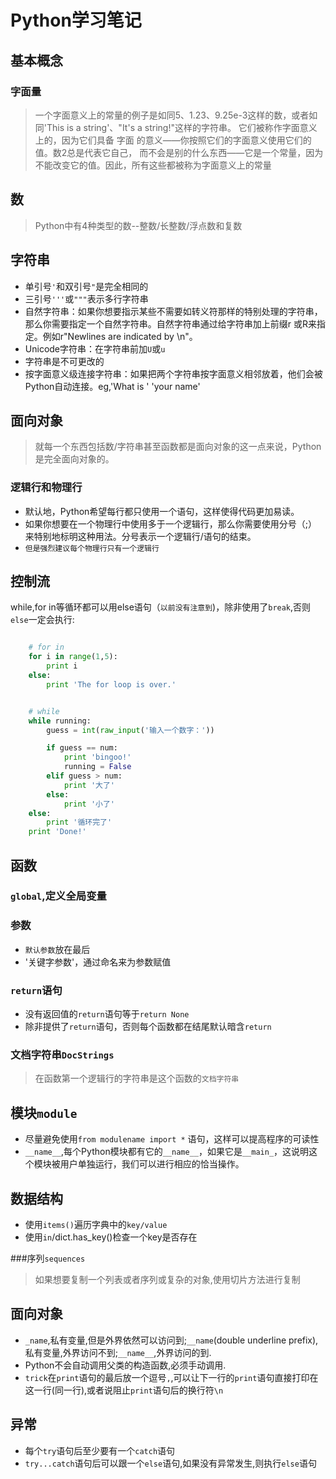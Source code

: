 # Python学习笔记

## 基本概念

### 字面量
> 一个字面意义上的常量的例子是如同5、1.23、9.25e-3这样的数，或者如同'This is a string'、"It's a string!"这样的字符串。
> 它们被称作字面意义上的，因为它们具备 字面 的意义——你按照它们的字面意义使用它们的值。数2总是代表它自己，
> 而不会是别的什么东西——它是一个常量，因为不能改变它的值。因此，所有这些都被称为字面意义上的常量

## 数
> Python中有4种类型的数--整数/长整数/浮点数和复数

## 字符串
- 单引号`'`和双引号`"`是完全相同的
- 三引号`'''`或`"""`表示多行字符串
- 自然字符串：如果你想要指示某些不需要如转义符那样的特别处理的字符串，那么你需要指定一个自然字符串。自然字符串通过给字符串加上前缀r
    或R来指定。例如r"Newlines are indicated by \n"。
- Unicode字符串：在字符串前加`U`或`u`
- 字符串是不可更改的
- 按字面意义级连接字符串：如果把两个字符串按字面意义相邻放着，他们会被Python自动连接。eg,'What is ' 'your name'

## 面向对象
> 就每一个东西包括数/字符串甚至函数都是面向对象的这一点来说，Python是完全面向对象的。

### 逻辑行和物理行
- 默认地，Python希望每行都只使用一个语句，这样使得代码更加易读。
- 如果你想要在一个物理行中使用多于一个逻辑行，那么你需要使用分号（;）来特别地标明这种用法。分号表示一个逻辑行/语句的结束。
- `但是强烈建议每个物理行只有一个逻辑行`

## 控制流
while,for in等循环都可以用else语句（`以前没有注意到`)，除非使用了`break`,否则`else`一定会执行:
``` python

    # for in
    for i in range(1,5):
        print i
    else:
        print 'The for loop is over.'


    # while
    while running:
        guess = int(raw_input('输入一个数字：'))

        if guess == num:
            print 'bingoo!'
            running = False
        elif guess > num:
            print '大了'
        else:
            print '小了'
    else:
        print '循环完了'
    print 'Done!'
```

## 函数

### `global`,定义全局变量

### 参数
- `默认参数`放在最后
- '关键字参数'，通过命名来为参数赋值

### `return`语句
- 没有返回值的`return`语句等于`return None`
- 除非提供了`return`语句，否则每个函数都在结尾默认暗含`return`

### 文档字符串`DocStrings`
> 在函数第一个逻辑行的字符串是这个函数的`文档字符串`

## 模块`module`

- 尽量避免使用`from modulename import *` 语句，这样可以提高程序的可读性
- `__name__`,每个Python模块都有它的`__name__`，如果它是`__main_`，这说明这个模块被用户单独运行，我们可以进行相应的恰当操作。

## 数据结构
- 使用`items()`遍历字典中的`key/value`
- 使用`in`/dict.has_key()检查一个key是否存在

###序列`sequences`
> 如果想要复制一个列表或者序列或复杂的对象,使用切片方法进行复制

## 面向对象
- `_name`,私有变量,但是外界依然可以访问到;`__name`(double underline prefix),私有变量,外界访问不到;`__name__`,外界访问的到.
- Python不会自动调用父类的构造函数,必须手动调用.
- `trick`在`print`语句的最后放一个逗号`,`,可以让下一行的`print`语句直接打印在这一行(同一行),或者说阻止`print`语句后的换行符`\n`

## 异常
- 每个`try`语句后至少要有一个`catch`语句
- `try...catch`语句后可以跟一个`else`语句,如果没有异常发生,则执行`else`语句

